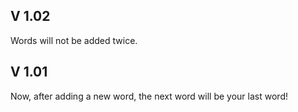 ## V 1.02
Words will not be added twice.
## V 1.01
Now, after adding a new word, the next word will be your last word!
